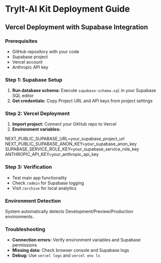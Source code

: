 # TryIt-AI Kit Deployment Guide

## Vercel Deployment with Supabase Integration

### Prerequisites
- GitHub repository with your code
- Supabase project
- Vercel account
- Anthropic API key

### Step 1: Supabase Setup
1. **Run database schema:** Execute `supabase-schema.sql` in your Supabase SQL editor
2. **Get credentials:** Copy Project URL and API keys from project settings

### Step 2: Vercel Deployment
1. **Import project:** Connect your GitHub repo to Vercel
2. **Environment variables:**

NEXT_PUBLIC_SUPABASE_URL=your_supabase_project_url
NEXT_PUBLIC_SUPABASE_ANON_KEY=your_supabase_anon_key
SUPABASE_SERVICE_ROLE_KEY=your_supabase_service_role_key
ANTHROPIC_API_KEY=your_anthropic_api_key

### Step 3: Verification
- Test main app functionality
- Check `/admin` for Supabase logging
- Visit `/archive` for local analytics

### Environment Detection
System automatically detects Development/Preview/Production environments.

### Troubleshooting
- **Connection errors:** Verify environment variables and Supabase permissions
- **Missing data:** Check browser console and Supabase logs
- **Debug:** Use `vercel logs` and `vercel env ls`
